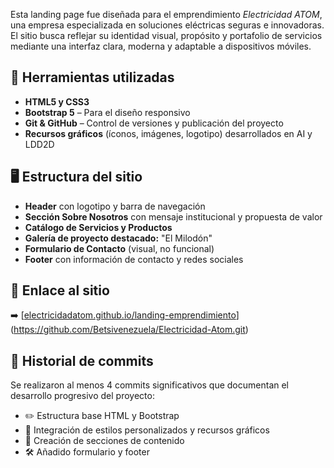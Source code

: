 Esta landing page fue diseñada para el emprendimiento *Electricidad ATOM*, una empresa especializada en soluciones eléctricas seguras e innovadoras. El sitio busca reflejar su identidad visual, propósito y portafolio de servicios mediante una interfaz clara, moderna y adaptable a dispositivos móviles.

## 🧰 Herramientas utilizadas

- **HTML5 y CSS3**
- **Bootstrap 5** – Para el diseño responsivo
- **Git & GitHub** – Control de versiones y publicación del proyecto
- **Recursos gráficos** (íconos, imágenes, logotipo) desarrollados en AI y LDD2D

## 🖥️ Estructura del sitio

- **Header** con logotipo y barra de navegación
- **Sección Sobre Nosotros** con mensaje institucional y propuesta de valor
- **Catálogo de Servicios y Productos**
- **Galería de proyecto destacado:** "El Milodón"
- **Formulario de Contacto** (visual, no funcional)
- **Footer** con información de contacto y redes sociales

## 📂 Enlace al sitio

➡️ [[electricidadatom.github.io/landing-emprendimiento](https://tuusuario.github.io/landing-emprendimiento)](https://github.com/Betsivenezuela/Electricidad-Atom.git)

## 📝 Historial de commits

Se realizaron al menos 4 commits significativos que documentan el desarrollo progresivo del proyecto:
- ✏️ Estructura base HTML y Bootstrap
- 🎨 Integración de estilos personalizados y recursos gráficos
- 🧩 Creación de secciones de contenido
- 🛠️ Añadido formulario y footer
